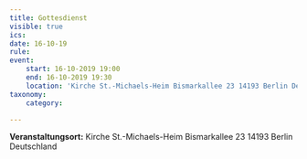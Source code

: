 ```yaml
---
title: Gottesdienst
visible: true
ics: 
date: 16-10-19
rule: 
event:
	start: 16-10-2019 19:00
	end: 16-10-2019 19:30
	location: 'Kirche St.-Michaels-Heim Bismarkallee 23 14193 Berlin Deutschland'
taxonomy:
	category: 

---
```




**Veranstaltungsort:** Kirche St.-Michaels-Heim
Bismarkallee 23
14193 Berlin
Deutschland

